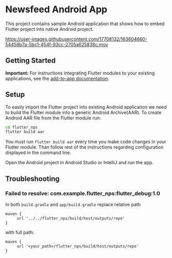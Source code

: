 # Newsfeed Android App

This project contains sample Android application that shows how to embed Flutter project into native Android project.

https://user-images.githubusercontent.com/17708132/163604660-54458b7a-5bc1-454f-93cc-2705a625838c.mov


## Getting Started

**Important:** For instructions integrating Flutter modules to your existing applications,
see the [add-to-app documentation](https://flutter.dev/docs/development/add-to-app).

## Setup

To easily import the Flutter project into existing Android application we need to build the Flutter module into a generic Android Archive(AAR). To create Android AAR file from the Flutter module run:

```sh
cd flutter_nps
flutter build aar
```

You must run `flutter build aar` every time you make code changes in your Flutter module. Than follow rest of the instructions regarding configuration displayed in the command line.

Open the Android project in Android Studio or IntelliJ and run the app.

## Troubleshooting

### Failed to resolve: com.example.flutter_nps:flutter_debug:1.0

In both `build.gradle` and `app/build.gradle` replace relative path

```
maven {
     url '../../flutter_nps/build/host/outputs/repo'
}
```
with full path:

```
maven {
     url '<your_path>/flutter_nps/build/host/outputs/repo'
}
```

